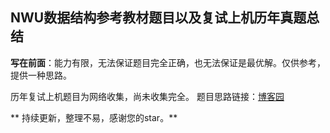 ## NWU数据结构参考教材题目以及复试上机历年真题总结



**写在前面**：能力有限，无法保证题目完全正确，也无法保证是最优解。仅供参考，提供一种思路。


历年复试上机题目为网络收集，尚未收集完全。
题目思路链接：[博客园](https://www.cnblogs.com/welan/p/12688532.html)


** 持续更新，整理不易，感谢您的star。**
